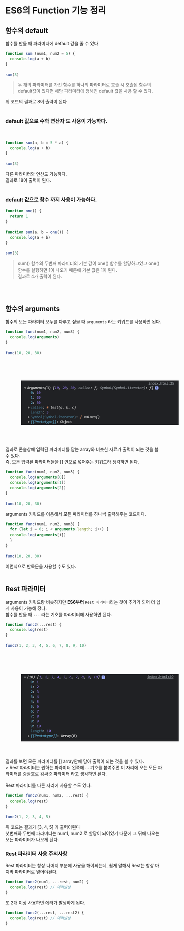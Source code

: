 # ES6의 Function 기능 정리
## 함수의 default
함수를 만들 때 파라미터에 default 값을 줄 수 있다 
<br />

```javascript
function sum (num1, num2 = 5) {
  console.log(a + b)
}

sum(3)
```

> 두 개의 파라미터를 가진 함수를 하나의 파라미터로 호출 시 호출된 함수의 default값이 있다면 해당 파라미터에  정해진 default 값을 사용 할 수 있다.

위 코드의 결과로 8이 출력이 된다
<br /><br />

### default 값으로 **수학 연산자** 도 사용이 가능하다.
<br />

```javascript
function sum(a, b = 5 * a) {
  console.log(a + b)
}

sum(3)
```

다른 파라미터와 연산도 가능하다.
<br />
결과로 18이 출력이 된다.
<br /><br />

### default 값으로 **함수** 까지 사용이 가능하다.

```javascript
function one() {
  return 1
}

function sum(a, b = one()) {
  console.log(a + b)
}

sum(3)
```

> sum() 함수의 두번째 파라미터의 기본 값이 one() 함수를 할당하고있고 one() 함수를 실행하면 1이 나오기 때문에 기본 값은 1이 된다. <br />
> 결과로 4가 출력이 된다.

<br /><br />

## 함수의 arguments
함수의 모든 파라미터 모두를 다루고 싶을 때 `arguments` 라는 키워드를 사용하면 된다. 
<br />

```javascript
function func(num1, num2, num3) {
  console.log(arguments)
}

func(10, 20, 30)
```

<br />
<img src="./image/arguments.PNG" alt="arguments 사용 결과" style="margin: 50px"/>
<br />

결과로 콘솔창에 입력된 파라미터를 담는 array와 비슷한 자료가 출력이 되는 것을 볼 수 있다.
<br />
즉, 모든 입력된 파라미터들을 [] 안으로 넣어주는 키워드라 생각하면 된다.
<br />

```javascript
function func(num1, num2, num3) {
  console.log(arguments[0])
  console.log(arguments[1])
  console.log(arguments[2])
}

func(10, 20, 30)
```

arguments 키워드를 이용해서 모든 파라미터를 하나씩 출력해주는 코드이다.
<br />

```javascript
function func(num1, num2, num3) {
  for (let i = 0; i < arguments.length; i++) {
  console.log(arguments[i])
  }
}

func(10, 20, 30)
```

이런식으로 반목문을 사용할 수도 있다.
<br /><br />

## Rest 파라미터
arguments 키워드랑 비슷하지만 **ES6부터** `Rest 파라미터`라는 것이 추가가 되어 더 쉽게 사용이 가능해 졌다.
<br />
함수를 만들 때 `...` 라는 기호를 파라미터에 사용하면 된다.
<br />

```javascript
function func2(...rest) {
  console.log(rest)
}

func2(1, 2, 3, 4, 5, 6, 7, 8, 9, 10)
```

<br />
<img src="./image/rest.PNG" alt="rest 사용 결과" style="margin: 50px"/>
<br />
결과를 보면 모든 파라미터를 [] array안에 담아 출력이 되는 것을 볼 수 있다.
<br />
> Rest 파라미터는 원하는 파라미터 왼쪽에 ... 기호를 붙여주면 이 자리에 오는 모든 파라미터를 중괄호로 감싸준 파라미터 라고 생각하면 된다.
<br /><br />
Rest 파라미터를 다른 자리에 사용할 수도 있다.
<br />

```javascript
function func2(num1, num2, ...rest) {
  console.log(rest)
}

func2(1, 2, 3, 4, 5)
```

위 코드는 결과가 [3, 4, 5] 가 출력이된다
<br />
첫번째와 두번째 파라미터는 num1, num2 로 할당이 되어있기 때문에 그 뒤에 나오는 모든 파라미터가 나오게 된다.
<br />

### Rest 파라미터 사용 주의사항
Rest 파라미터는 항상 나머지 부분에 사용을 해야되는데, 쉽게 말해서 Rest는 항상 마지막 파라미터로 넣어야된다.
<br />

```javascript
function func2(num1, ...rest, num2) {
  console.log(rest) // 에러발생
}
```

또 2개 이상 사용하면 에러가 발생하게 된다.
<br />

```javascript
function func2(...rest, ...rest2) {
  console.log(rest) // 에러발생
}
```

